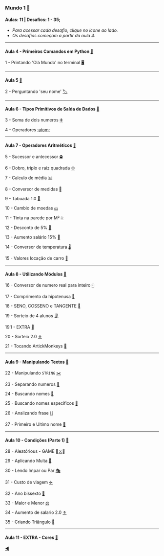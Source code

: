 ### Mundo 1 :3rd_place_medal:
#### Aulas: 11 | Desafios: 1 - 35;

* _Para acessar cada desafio, clique no icone ao lado._
* _Os desafios começam a partir da aula 4._

---

#### Aula 4 - Primeiros Comandos em Python [:link:](https://www.youtube.com/watch?v=31llNGKWDdo&feature=emb_title)
1 - Printando 'Olá Mundo' no terminal [:desktop_computer:](https://github.com/duartecgustavo/Python-Progress/blob/master/desafios/Mundo%201/Ex001.py)

---

#### Aula 5 [:link:](https://www.youtube.com/watch?v=ElRd0cbXIv4)
2 - Perguntando 'seu nome' [:label:](https://github.com/duartecgustavo/Python-Progress/blob/master/desafios/Mundo%201/Ex002.py)

---

#### Aula 6 - Tipos Primitivos de Saída de Dados [:link:](https://www.youtube.com/watch?v=hdDHg1p3YVc&feature=emb_title)
3 - Soma de dois numeros [:heavy_plus_sign:](https://github.com/duartecgustavo/Python-Progress/blob/master/desafios/Mundo%201/Ex003.py)

4 - Operadores [:atom:](https://github.com/duartecgustavo/Python-Progress/blob/master/desafios/Mundo%201/Ex004.py)

---

#### Aula 7 - Operadores Aritméticos [:link:](https://www.youtube.com/watch?v=Vw6gLypRKmY)
5 - Sucessor e antecessor [:no_entry:](https://github.com/duartecgustavo/Python-Progress/blob/master/desafios/Mundo%201/Ex005.py)

6 - Dobro, triplo e raiz quadrada [:gear:](https://github.com/duartecgustavo/Python-Progress/tree/master/desafios/Mundo%201/Ex006.py)

7 - Calculo de média [:bar_chart:](https://github.com/duartecgustavo/Python-Progress/blob/master/desafios/Mundo%201/Ex007.py)

8 - Conversor de medidas [:straight_ruler:](https://github.com/duartecgustavo/Python-Progress/blob/master/desafios/Mundo%201/Ex008.py)

9 - Tabuada 1.0 [:abacus:](https://github.com/duartecgustavo/Python-Progress/blob/master/desafios/Mundo%201/Ex009.py)

10 - Cambio de moedas [:dollar:](https://github.com/duartecgustavo/Python-Progress/blob/master/desafios/Mundo%201/Ex010.py)

11 - Tinta na parede por M² [:sweat_drops:](https://github.com/duartecgustavo/Python-Progress/blob/master/desafios/Mundo%201/Ex011.py)

12 - Desconto de 5% [:bookmark:](https://github.com/duartecgustavo/Python-Progress/blob/master/desafios/Mundo%201/Ex012.py)

13 - Aumento salário 15% [:money_with_wings:](https://github.com/duartecgustavo/Python-Progress/blob/master/desafios/Mundo%201/Ex013.py)

14 - Conversor de temperatura [:thermometer:](https://github.com/duartecgustavo/Python-Progress/blob/master/desafios/Mundo%201/Ex014.py) 

15 - Valores locação de carro [:red_car:](https://github.com/duartecgustavo/Python-Progress/blob/master/desafios/Mundo%201/Ex015.py)

---
#### Aula 8 - Utilizando Módulos [:link:](https://www.youtube.com/watch?v=oOUyhGNib2Q&t=1474s)
16 - Conversor de numero real para inteiro [:mahjong:](https://github.com/duartecgustavo/Python-Progress/blob/master/desafios/Mundo%201/Ex016.py)

17 - Comprimento da hipotenusa [:triangular_ruler:](https://github.com/duartecgustavo/Python-Progress/blob/master/desafios/Mundo%201/Ex017.py)

18 - SENO, COSSENO e TANGENTE [:compass:](https://github.com/duartecgustavo/Python-Progress/blob/master/desafios/Mundo%201/Ex018.py)

19 - Sorteio de 4 alunos [:clamp:](https://github.com/duartecgustavo/Python-Progress/blob/master/desafios/Mundo%201/Ex019.py)

19.1 - EXTRA [:trident:](https://github.com/duartecgustavo/Python-Progress/blob/master/desafios/Mundo%201/Ex019EXTRAcriadorDEaleatoriedades.py)

20 - Sorteio 2.0 [:fleur_de_lis:](https://github.com/duartecgustavo/Python-Progress/blob/master/desafios/Mundo%201/Ex020.py)

21 - Tocando ArtickMonkeys [:musical_note:](https://github.com/duartecgustavo/Python-Progress/blob/master/desafios/Mundo%201/Ex021.py)

---

#### Aula 9 - Manipulando Textos [:link:](https://www.youtube.com/watch?v=a7DH88vk2Sk)
22 - Manipulando `STRING` [:scissors:](https://github.com/duartecgustavo/Python-Progress/blob/master/desafios/Mundo%201/Ex022.py)

23 - Separando numeros [:1234:](https://github.com/duartecgustavo/Python-Progress/blob/master/desafios/Mundo%201/Ex023.py)

24 - Buscando nomes [:mag_right:](https://github.com/duartecgustavo/Python-Progress/blob/master/desafios/Mundo%201/Ex024.py)

25 - Buscando nomes especificos [:microscope:](https://github.com/duartecgustavo/Python-Progress/blob/master/desafios/Mundo%201/Ex025.py)

26 - Analizando frase [:chains:](https://github.com/duartecgustavo/Python-Progress/blob/master/desafios/Mundo%201/Ex026.py)

27 - Primeiro e Ultimo nome [:test_tube:](https://github.com/duartecgustavo/Python-Progress/blob/master/desafios/Mundo%201/Ex027.py)

---
#### Aula 10 - Condições (Parte 1) [:link:](youtube.com/watch?v=K10u3XIf1-Q)

28 - Aleatórious - GAME :mage:[:crossed_swords:](https://github.com/duartecgustavo/Python-Progress/blob/master/desafios/Mundo%201/Ex028.py):space_invader:

29 - Aplicando Multa [:traffic_light:](https://github.com/duartecgustavo/Python-Progress/blob/master/desafios/Mundo%201/Ex029.py)

30 - Lendo Impar ou Par [:performing_arts:](https://github.com/duartecgustavo/Python-Progress/blob/master/desafios/Mundo%201/Ex030.py)

31 - Custo de viagem [:airplane:](https://github.com/duartecgustavo/Python-Progress/blob/master/desafios/Mundo%201/Ex031.py)

32 - Ano bissexto [:calendar:](https://github.com/duartecgustavo/Python-Progress/blob/master/desafios/Mundo%201/Ex033.py)

33 - Maior e Menor [:balance_scale:](https://github.com/duartecgustavo/Python-Progress/blob/master/desafios/Mundo%201/Ex033.py)

34 - Aumento de salario 2.0 [:fleur_de_lis:](https://github.com/duartecgustavo/Python-Progress/blob/master/desafios/Mundo%201/Ex034.py)

35 - Criando Triângulo [:small_red_triangle:](https://github.com/duartecgustavo/Python-Progress/blob/master/desafios/Mundo%201/Ex035.py)

---
#### Aula 11 - EXTRA - Cores [:link:](https://www.youtube.com/watch?v=0hBIhkcA8O8)



[:arrow_backward:](https://github.com/duartecgustavo/Python-Progress)
